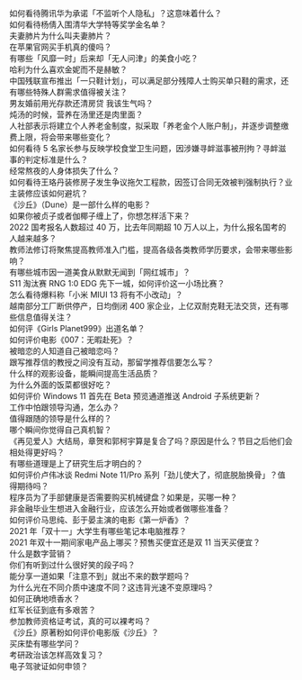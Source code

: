 如何看待腾讯华为承诺「不监听个人隐私」？这意味着什么？  
如何看待杨倩入围清华大学特等奖学金名单？  
夫妻肺片为什么叫夫妻肺片？  
在苹果官网买手机真的傻吗？  
有哪些「风靡一时」后来却「无人问津」的美食小吃？  
哈利为什么喜欢金妮而不是赫敏？  
中国残联宣布推出「一只鞋计划」，可以满足部分残障人士购买单只鞋的需求，还有哪些特殊人群需求值得被关注？  
男友婚前用光存款还清房贷 我该生气吗？  
炖汤的时候，营养在汤里还是肉里面？  
人社部表示将建立个人养老金制度，拟采取「养老金个人账户制」，并逐步调整缴费上限，将会带来哪些变化？  
如何看待 5 名家长参与反映学校食堂卫生问题，因涉嫌寻衅滋事被刑拘？寻衅滋事的判定标准是什么？  
经常熬夜的人身体损失了什么？  
如何看待王珞丹装修房子发生争议拖欠工程款，因签订合同无效被判强制执行？业主装修应该如何避坑？  
《沙丘》（Dune）是一部什么样的电影？  
如果你被贞子或者伽椰子缠上了，你想怎样活下来？  
2022 国考报名人数超过 40 万，比去年同期超 10 万人以上，为什么报名国考的人越来越多？  
教师法修订将聚焦提高教师准入门槛，提高各级各类教师学历要求，会带来哪些影响？  
有哪些城市因一道美食从默默无闻到「网红城市」？  
S11 淘汰赛 RNG 1:0 EDG 先下一城，如何评价这一小场比赛？  
怎么看待爆料称「小米 MIUI 13 将有不小改动」？  
越南部分工厂断供停产，日均倒闭 400 家企业，上亿双耐克鞋无法交货，还有哪些信息值得关注？  
如何评《Girls Planet999》出道名单？  
如何评价电影《007：无暇赴死》？  
被暗恋的人知道自己被暗恋吗？  
跟写推荐信的教授之间没有互动，那留学推荐信要怎么写？  
什么样的观影设备，能瞬间提高生活品质？  
为什么外面的饭菜都很好吃？  
如何评价 Windows 11 首先在 Beta 预览通道推送 Android 子系统更新？  
工作中怕跟领导沟通，怎么办？  
值得跟随的领导是什么样的？  
哪个瞬间你觉得自己真机智？  
《再见爱人》大结局，章贺和郭柯宇算是复合了吗？原因是什么？节目之后他们会相处得更好吗？  
有哪些道理是上了研究生后才明白的？  
如何评价卢伟冰谈 Redmi Note 11/Pro 系列「劲儿使大了，彻底脱胎换骨」？值得期待吗？  
程序员为了手部健康是否需要购买机械键盘？如果是，买哪一种？  
非金融毕业生想进入金融行业，应该怎么开始或者做哪些准备？  
如何评价马思纯、彭于晏主演的电影《第一炉香》？  
2021 年「双十一」大学生有哪些笔记本电脑推荐？  
2021 年双十一期间家电产品上哪买？预售买便宜还是双 11 当天买便宜？  
什么是数字营销？  
你们有听到过什么很好笑的段子吗？  
能分享一道如果「注意不到」就出不来的数学题吗？  
为什么光在不同介质中速度不同？这违背光速不变原理吗？  
如何正确地喷香水？  
红军长征到底有多艰苦？  
参加教师资格证考试，真的可以裸考吗？  
《沙丘》原著粉如何评价电影版《沙丘》？  
买床垫有哪些学问？  
考研政治该怎样高效复习？  
电子驾驶证如何申领？  
